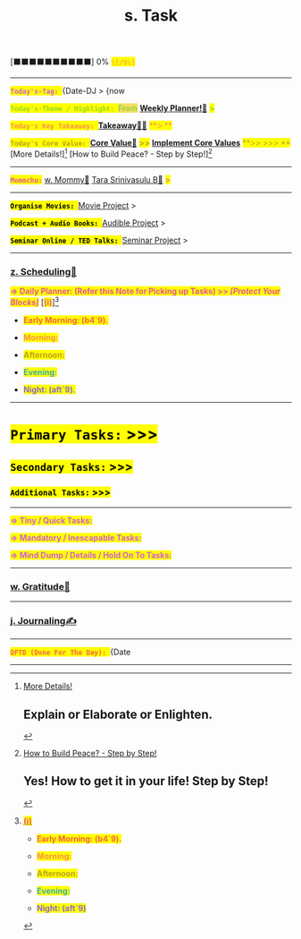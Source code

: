 ﻿---
title: s. Task
uuid: a6ad1d2e-4426-11ef-8527-26e37c279344
version: 626
created: '2024-07-17T15:53:45+05:30'
tags:
  - place-holders/schema/general
  - place-holders
---

\[⬛⬛⬛⬛⬛⬛⬛⬛⬛⬛\] 0% <mark style="color:#F8914D;">`\[/9\]`<!-- {"cycleColor":"24"} --></mark>

---

<mark style="color:#CE60D7;">**`Today's-Tag: `**<!-- {"cycleColor":"31"} --></mark>{Date-DJ > {now

<mark style="color:#9AD62A;">**`Today's-Theme / Highlight: `**<!-- {"cycleColor":"26"} --></mark><mark style="background-color:#F3DE6C;color:#9AD62A;">**From**<!-- {"backgroundCycleColor":"36","cycleColor":"26"} --></mark> [**Weekly Planner!📅**](https://www.amplenote.com/notes/33912d26-440d-11ef-a3b5-26e37c279344) <mark style="color:#9AD62A;">**>**<!-- {"cycleColor":"26"} --></mark> 

<mark style="color:#F8914D;">**`Today's Key Takeaway: `**<!-- {"cycleColor":"24"} --></mark>[**Takeaway🎀🎁**](https://www.amplenote.com/notes/839b3ca4-440c-11ef-a742-26e37c279344) <mark style="color:#F8914D;">**> **<!-- {"cycleColor":"24"} --></mark>

<mark style="color:#BBA215;">**`Today's Core Value: `**<!-- {"cycleColor":"25"} --></mark>[**Core Value💟**](https://www.amplenote.com/notes/0e6201b6-44cf-11ef-9566-26e37c279344) <mark style="color:#BBA215;">**>>**<!-- {"cycleColor":"25"} --></mark> [**Implement Core Values**](https://www.amplenote.com/notes/abf08730-7275-11ef-b93a-eeba9115991d) <mark style="color:#BBA215;">**>>  >>>  **<!-- {"cycleColor":"25"} --></mark>[More Details!][^1]  [How to Build Peace? - Step by Step!][^2] 

---

<mark style="color:#E5569E;">**`Mommchu:`**<!-- {"cycleColor":"32"} --></mark> [w. Mommy🧡](https://www.amplenote.com/notes/be6616fc-352e-11ef-ad1b-62769e33de67) [Tara Srinivasulu B💖](https://www.amplenote.com/notes/cb0ae040-441a-11ef-8a60-26e37c279344) <mark style="color:#E5569E;">><!-- {"cycleColor":"32"} --></mark> 

---

<mark style="color:undefined;">**`Organise Movies: `**<!-- {"cycleColor":"60"} --></mark>[Movie Project](https://www.amplenote.com/notes/3861562e-7b61-11ef-b225-266cb2807bd1) > 

<mark style="color:undefined;">**`Podcast + Audio Books: `**<!-- {"cycleColor":"60"} --></mark>[Audible Project](https://www.amplenote.com/notes/d90f8d2e-7e82-11ef-8718-266cb2807bd1) > 

<mark style="color:undefined;">**`Seminar Online / TED Talks: `**<!-- {"cycleColor":"60"} --></mark>[Seminar Project](https://www.amplenote.com/notes/d7b46334-7f07-11ef-b83b-beb264bbea1a) > 

---

### [z. Scheduling📅](https://www.amplenote.com/notes/b45c269e-4021-11ef-9e28-6ef34fa959ce) 

<mark style="color:#E5569E;">**=> Daily Planner: (Refer this Note for Picking up Tasks) >> *\[Protect Your Blocks\]***<!-- {"cycleColor":"32"} --></mark> [<mark style="color:#E5569E;">**(ℹ)**<!-- {"cycleColor":"32"} --></mark>][^3] 

- <mark style="color:#F5614C;">**Early Morning: (b4\`9).**<!-- {"cycleColor":"23"} --></mark> 

- <mark style="color:#F8914D;">**Morning:**<!-- {"cycleColor":"24"} --></mark>

- <mark style="color:#BBA215;">**Afternoon:**<!-- {"cycleColor":"25"} --></mark>

- <mark style="color:#3AABB9;">**Evening:**<!-- {"cycleColor":"28"} --></mark>

- <mark style="color:#8D68DA;">**Night: (aft\`9).**<!-- {"cycleColor":"30"} --></mark> 

---

# <mark style="color:undefined;">**`Primary Tasks:` >>>**<!-- {"cycleColor":"59"} --></mark> 

## <mark style="color:undefined;">**`Secondary Tasks:` >>>**<!-- {"cycleColor":"57"} --></mark> 

### <mark style="color:undefined;">**`Additional Tasks:`  >>>**<!-- {"cycleColor":"58"} --></mark> 

---

<mark style="color:#CE60D7;">**=> Tiny / Quick Tasks:**<!-- {"cycleColor":"31"} --></mark>

<mark style="color:#CE60D7;">**=> Mandatory / Inescapable Tasks:**<!-- {"cycleColor":"31"} --></mark>

<mark style="color:#CE60D7;">**=> Mind Dump / Details / Hold On To Tasks:**<!-- {"cycleColor":"31"} --></mark>

---

### [w. Gratitude🙏](https://www.amplenote.com/notes/b32207d2-401f-11ef-b9a5-6ef34fa959ce) 

---

### [j. Journaling✍](https://www.amplenote.com/notes/bbff17ea-3549-11ef-899b-62769e33de67) 

---

<mark style="color:#F5614C;">**`DFTD (Done For The Day): `**<!-- {"cycleColor":"23"} --></mark>{Date

---

[^1]: [More Details!]()

    ## Explain or Elaborate or Enlighten.

[^2]: [How to Build Peace? - Step by Step!]()

    ## Yes! How to get it in your life! Step by Step!

[^3]: [<mark style="color:#E5569E;">**(ℹ)**<!-- {"cycleColor":"32"} --></mark>]()

    - <mark style="color:#F5614C;">**Early Morning: (b4\`9).**<!-- {"cycleColor":"23"} --></mark> 

    - <mark style="color:#F8914D;">**Morning:**<!-- {"cycleColor":"24"} --></mark>

    - <mark style="color:#BBA215;">**Afternoon:**<!-- {"cycleColor":"25"} --></mark>

    - <mark style="color:#3AABB9;">**Evening:**<!-- {"cycleColor":"28"} --></mark>

    - <mark style="color:#8D68DA;">**Night: (aft\`9)**<!-- {"cycleColor":"30"} --></mark>


